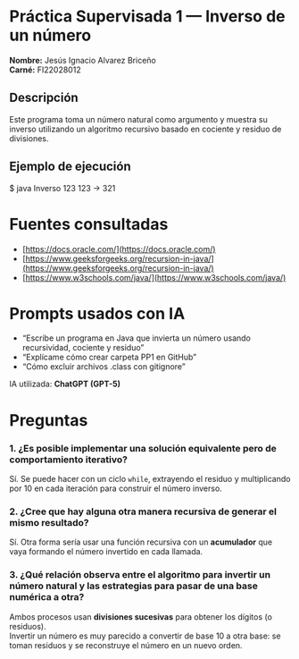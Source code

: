 # Práctica Supervisada 1 — Inverso de un número

**Nombre:** Jesús Ignacio Alvarez Briceño  
**Carné:** FI22028012

## Descripción
Este programa toma un número natural como argumento y muestra su inverso utilizando un algoritmo recursivo basado en cociente y residuo de divisiones.

## Ejemplo de ejecución

$ java Inverso 123
123 → 321


# Fuentes consultadas
- [https://docs.oracle.com/](https://docs.oracle.com/)
- [https://www.geeksforgeeks.org/recursion-in-java/](https://www.geeksforgeeks.org/recursion-in-java/)
- [https://www.w3schools.com/java/](https://www.w3schools.com/java/)

# Prompts usados con IA
- “Escribe un programa en Java que invierta un número usando recursividad, cociente y residuo”
- “Explícame cómo crear carpeta PP1 en GitHub”
- “Cómo excluir archivos .class con gitignore”

IA utilizada: **ChatGPT (GPT-5)**  


# Preguntas

### 1. ¿Es posible implementar una solución equivalente pero de comportamiento iterativo?
Sí. Se puede hacer con un ciclo `while`, extrayendo el residuo y multiplicando por 10 en cada iteración para construir el número inverso.

### 2. ¿Cree que hay alguna otra manera recursiva de generar el mismo resultado?
Sí. Otra forma sería usar una función recursiva con un **acumulador** que vaya formando el número invertido en cada llamada.

### 3. ¿Qué relación observa entre el algoritmo para invertir un número natural y las estrategias para pasar de una base numérica a otra?
Ambos procesos usan **divisiones sucesivas** para obtener los dígitos (o residuos).  
Invertir un número es muy parecido a convertir de base 10 a otra base: se toman residuos y se reconstruye el número en un nuevo orden.
